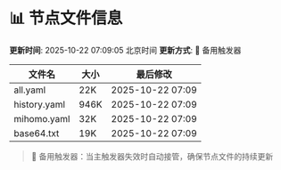 # 📊 节点文件信息

**更新时间**: 2025-10-22 07:09:05 北京时间
**更新方式**: 🔄 备用触发器

| 文件名 | 大小 | 最后修改 |
|--------|------|----------|
| all.yaml | 22K | 2025-10-22 07:09 |
| history.yaml | 946K | 2025-10-22 07:09 |
| mihomo.yaml | 32K | 2025-10-22 07:09 |
| base64.txt | 19K | 2025-10-22 07:09 |

> 🔄 备用触发器：当主触发器失效时自动接管，确保节点文件的持续更新
